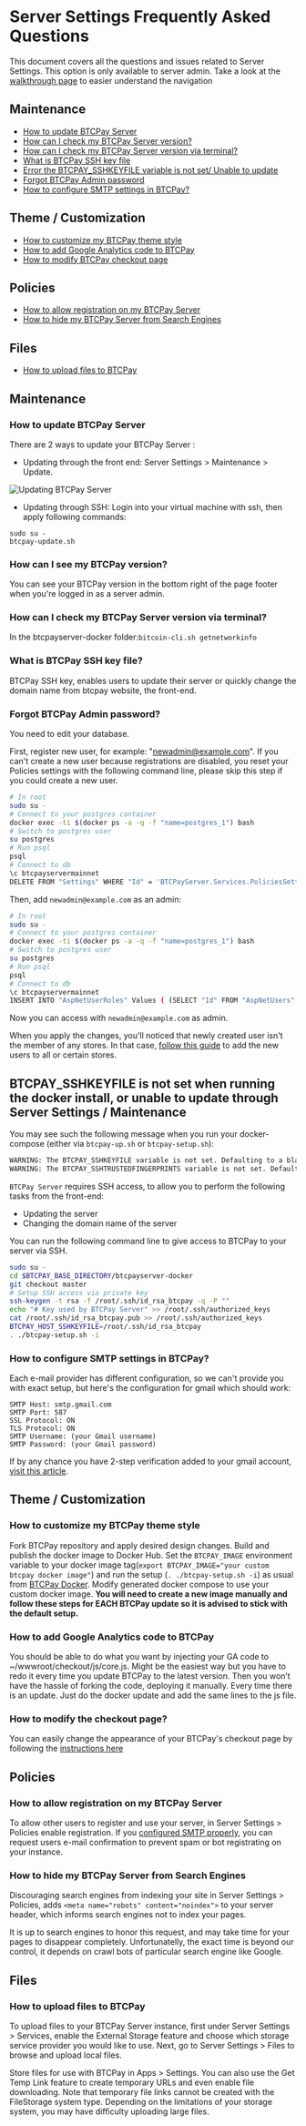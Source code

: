 # Server Settings Frequently Asked Questions

This document covers all the questions and issues related to Server Settings. This option is only available to server admin. Take a look at the [walkthrough page](/Walkthrough.md) to easier understand the navigation 

## Maintenance
    
* [How to update BTCPay Server](FAQ-ServerSettings.md#how-to-update-btcpay-server)
* [How can I check my BTCPay Server version?](FAQ-ServerSettings.md#how-can-i-see-my-btcpay-version)
* [How can I check my BTCPay Server version via terminal?](FAQ-ServerSettings.md#how-can-i-see-my-btcpay-version)
* [What is BTCPay SSH key file](FAQ-ServerSettings.md#what-is-btcpay-ssh-key-file)
* [Error the BTCPAY_SSHKEYFILE variable is not set/ Unable to update](FAQ-ServerSettings.md#btcpay_sshkeyfile-is-not-set-when-running-the-docker-install-or-unable-to-update-through-server-settings--maintenance)
* [Forgot BTCPay Admin password](FAQ-ServerSettings.md#forgot-btcpay-admin-password)
* [How to configure SMTP settings in BTCPay?](FAQ-ServerSettings.md#how-to-configure-smtp-settings-in-btcpay)

## Theme / Customization
    
* [How to customize my BTCPay theme style](FAQ-ServerSettings.md#how-to-customize-my-btcpay-theme-style)
* [How to add Google Analytics code to BTCPay](FAQ-ServerSettings.md#how-to-add-google-analytics-code-to-btcpay)
* [How to modify BTCPay checkout page](FAQ-ServerSettings.md#how-to-modify-the-checkout-page)

## Policies
* [How to allow registration on my BTCPay Server](FAQ-ServerSettings.md#how-to-allow-registration-on-my-btcpay-server)
* [How to hide my BTCPay Server from Search Engines](FAQ-ServerSettings.md#how-to-hide-my-btcpay-server-from-search-engines)

## Files
* [How to upload files to BTCPay](FAQ-ServerSettings.md#how-to-upload-files-to-btcpay)


## Maintenance
   
### How to update BTCPay Server

There are 2 ways to update your BTCPay Server :
- Updating through the front end: Server Settings > Maintenance > Update.

![Updating BTCPay Server](/img/HowToUpdateBTCPayServer.png)

- Updating through SSH: Login into your virtual machine with ssh, then apply following commands:
```
sudo su -
btcpay-update.sh
```
### How can I see my BTCPay version?
You can see your BTCPay version in the bottom right of the page footer when you're logged in as a server admin.
### How can I check my BTCPay Server version via terminal?
In the btcpayserver-docker folder:`bitcoin-cli.sh getnetworkinfo`
### What is BTCPay SSH key file?
BTCPay SSH key, enables users to update their server or quickly change the domain name from btcpay website, the front-end.
### Forgot BTCPay Admin password?
You need to edit your database.

First, register new user, for example: "newadmin@example.com".
If you can't create a new user because registrations are disabled, you reset your Policies settings with the following command line, please skip this step if you could create a new user.

```bash
# In root
sudo su -
# Connect to your postgres container
docker exec -ti $(docker ps -a -q -f "name=postgres_1") bash
# Switch to postgres user
su postgres
# Run psql
psql
# Connect to db
\c btcpayservermainnet
DELETE FROM "Settings" WHERE "Id" = 'BTCPayServer.Services.PoliciesSettings';
```

Then, add `newadmin@example.com` as an admin:

```bash
# In root
sudo su -
# Connect to your postgres container
docker exec -ti $(docker ps -a -q -f "name=postgres_1") bash
# Switch to postgres user
su postgres
# Run psql
psql
# Connect to db
\c btcpayservermainnet
INSERT INTO "AspNetUserRoles" Values ( (SELECT "Id" FROM "AspNetUsers" WHERE "Email"='newadmin@example.com'), (SELECT "Id" FROM "AspNetRoles" WHERE "NormalizedName"='SERVERADMIN'));
```
Now you can access with `newadmin@example.com` as admin.

When you apply the changes, you'll noticed that newly created user isn't the member of any stores. In that case, [follow this guide](https://gist.github.com/justinmoon/8128e66fc11d90ae5732f2491570bfc5) to add the new users to all or certain stores.

## BTCPAY_SSHKEYFILE is not set when running the docker install, or unable to update through Server Settings / Maintenance

You may see such the following message when you run your docker-compose (either via `btcpay-up.sh` or `btcpay-setup.sh`):

```bash
WARNING: The BTCPAY_SSHKEYFILE variable is not set. Defaulting to a blank string.
WARNING: The BTCPAY_SSHTRUSTEDFINGERPRINTS variable is not set. Defaulting to a blank string.
```

`BTCPay Server` requires SSH access, to allow you to perform the following tasks from the front-end:

* Updating the server
* Changing the domain name of the server

You can run the following command line to give access to BTCPay to your server via SSH.

```bash 
sudo su -
cd $BTCPAY_BASE_DIRECTORY/btcpayserver-docker
git checkout master
# Setup SSH access via private key
ssh-keygen -t rsa -f /root/.ssh/id_rsa_btcpay -q -P ""
echo "# Key used by BTCPay Server" >> /root/.ssh/authorized_keys
cat /root/.ssh/id_rsa_btcpay.pub >> /root/.ssh/authorized_keys
BTCPAY_HOST_SSHKEYFILE=/root/.ssh/id_rsa_btcpay
. ./btcpay-setup.sh -i
```
### How to configure SMTP settings in BTCPay?
Each e-mail provider has different configuration, so we can't provide you with exact setup, but here's the configuration for gmail which should work:
```
SMTP Host: smtp.gmail.com
SMTP Port: 587
SSL Protocol: ON
TLS Protocol: ON
SMTP Username: (your Gmail username)
SMTP Password: (your Gmail password)
```
If by any chance you have 2-step verification added to your gmail account, [visit this article](https://support.google.com/mail/answer/185833?hl=en).
## Theme / Customization

### How to customize my BTCPay theme style
Fork  BTCPay repository and apply desired design changes. Build and publish the docker image to Docker Hub. Set the `BTCPAY_IMAGE` environment variable to your docker image tag(`export BTCPAY_IMAGE="your custom btcpay docker image"`) and run the setup (`. ./btcpay-setup.sh -i`) as usual from [BTCPay Docker](https://github.com/btcpayserver/btcpayserver-docker). Modify generated docker compose to use your custom docker image. **You will need to create a new image manually and follow these steps for EACH BTCPay update so it is advised to stick with the default setup.**
### How to add Google Analytics code to BTCPay
You should be able to do what you want by injecting your GA code to ~/wwwroot/checkout/js/core.js. Might be the easiest way but you have to redo it every time you update BTCPay to the latest version. Then you won’t have the hassle of forking the code, deploying it manually. Every time there is an update. Just do the docker update and add the same lines to the js file.
### How to modify the checkout page?
You can easily change the appearance of your BTCPay's checkout page by following the [instructions here](/Theme.md#checkout-page-theme)

## Policies

### How to allow registration on my BTCPay Server
To allow other users to register and use your server, in Server Settings > Policies enable registration. If you [configured SMTP properly](FAQ-ServerSettings.md#how-to-configure-smtp-settings-in-btcpay), you can request users e-mail confirmation to prevent spam or bot registrating on your instance.

### How to hide my BTCPay Server from Search Engines
Discouraging search engines from indexing your site in Server Settings > Policies, adds `<meta name="robots" content="noindex">` to your server header, which informs search engines not to index your pages. 

It is up to search engines to honor this request, and may take time for your pages to disappear completely. Unfortunatelly, the exact time is beyond our control, it depends on crawl bots of particular search engine like Google.

## Files

### How to upload files to BTCPay
To upload files to your BTCPay Server instance, first under Server Settings > Services, enable the External Storage feature and choose which storage service provider you would like to use. Next, go to Server Settings > Files to browse and upload local files. 

Store files for use with BTCPay in Apps > Settings. You can also use the Get Temp Link feature to create temporary URLs and even enable file downloading. Note that temporary file links cannot be created with the FileStorage system type. Depending on the limitations of your storage system, you may have difficulty uploading large files. 
